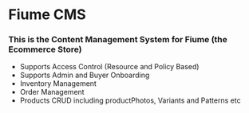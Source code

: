 # Fiume CMS

### This is the Content Management System for Fiume (the Ecommerce Store)

- Supports Access Control (Resource and Policy Based)
- Supports Admin and Buyer Onboarding
- Inventory Management
- Order Management
- Products CRUD including productPhotos, Variants and Patterns etc
